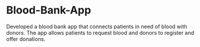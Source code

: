 # Blood-Bank-App
Developed a blood bank app that connects patients in need of blood with donors. The app allows patients to request blood and donors to register and offer donations.  
